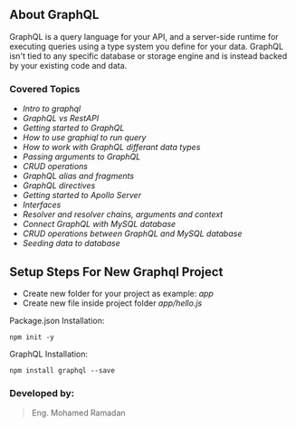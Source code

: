## About GraphQL

GraphQL is a query language for your API, and a server-side runtime for executing queries using a type system you define for your data. GraphQL isn't tied to any specific database or storage engine and is instead backed by your existing code and data.

### Covered Topics

- *Intro to graphql*
- *GraphQL vs RestAPI*
- *Getting started to GraphQL*
- *How to use graphiql to run query*
- *How to work with GraphQL differant data types*
- *Passing arguments to GraphQL*
- *CRUD operations*
- *GraphQL alias and fragments*
- *GraphQL directives*
- *Getting started to Apollo Server*
- *Interfaces*
- *Resolver and resolver chains, arguments and context*
- *Connect GraphQL with MySQL database*
- *CRUD operations between GraphQL and MySQL database*
- *Seeding data to database*


## Setup Steps For New Graphql Project
- Create new folder for your project as example:  *app*
- Create new file inside project folder *app/hello.js*

Package.json Installation:
```
npm init -y
```
GraphQL Installation:
```
npm install graphql --save
```


### Developed by:
> Eng. Mohamed Ramadan
